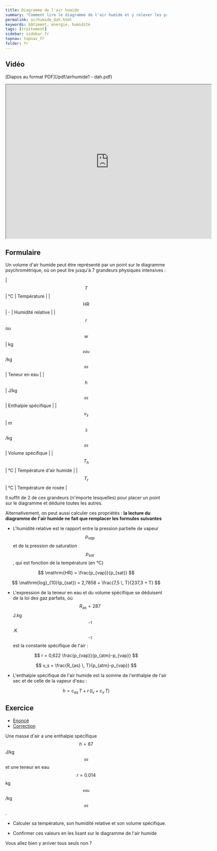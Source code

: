```yaml
---
title: Diagramme de l'air humide
summary: "Comment lire le diagramme de l'air humide et y relever les propriétés de l'air"
permalink: airhumide_dah.html
keywords: bâtiment, énergie, humidité
tags: [traitement]
sidebar: sidebar_fr
topnav: topnav_fr
folder: fr
---
```


## Vidéo

[Diapos au format PDF](/pdf/airhumide1 - dah.pdf)

<iframe src="https://player.vimeo.com/video/99807194?color=ff9933&portrait=0" width="640" height="480" frameborder="1" webkitallowfullscreen mozallowfullscreen allowfullscreen></iframe>


## Formulaire

Un volume d'air humide peut être représenté par un point sur le diagramme psychrométrique, où on peut lire jusqu'à 7 grandeurs physiques intensives :

| $$T$$ | °C | Température |
| $$\mathrm{HR}$$ | - | Humidité relative |
| $$r$$ ou $$w$$ | kg$$_{eau}$$/kg$$_{as}$$ | Teneur en eau |
| $$h$$ | J/kg$$_{as}$$ | Enthalpie spécifique |
| $$v_s$$ | m$$^3$$/kg$$_{as}$$ | Volume spécifique |
| $$T_h$$ | °C | Température d'air humide |
| $$T_r$$ | °C | Température de rosée |

Il suffit de 2 de ces grandeurs (n'importe lesquelles) pour placer un point sur le diagramme et déduire toutes les autres.

Alternativement, on peut aussi calculer ces propriétés : **la lecture du diagramme de l'air humide ne fait que remplacer les formules suivantes**

* L'humidité relative est le rapport entre la pression partielle de vapeur $$p_{vap}$$ et de la pression de saturation $$p_{sat}$$, qui est fonction de la température (en °C)

$$ \mathrm{HR} = \frac{p_{vap}}{p_{sat}} $$

$$ \mathrm{log}_{10}(p_{sat}) = 2,7858 + \frac{7,5 \, T}{237,3 + T} $$

* L'expression de la teneur en eau et du volume spécifique se déduisent de la loi des gaz parfaits, où $$R_{as}=287$$ J.kg$$^{-1}$$.K$$^{-1}$$ est la constante spécifique de l'air :

$$ r = 0,622 \frac{p_{vap}}{p_{atm}-p_{vap}} $$

$$ v_s = \frac{R_{as} \, T}{p_{atm}-p_{vap}} $$

* L'enthalpie spécifique de l'air humide est la somme de l'enthalpie de l'air sec et de celle de la vapeur d'eau :

$$h = c_{as}\, T + r \, (l_v+c_v\, T) $$

## Exercice

<ul id="profileTabs" class="nav nav-tabs">
    <li class="active"><a class="noCrossRef" href="#enonce" data-toggle="tab">Enoncé</a></li>
    <li><a class="noCrossRef" href="#correction" data-toggle="tab">Correction</a></li>
</ul>

<div class="tab-content">

<div role="tabpanel" class="tab-pane active" id="enonce" markdown="1">

Une masse d'air a une enthalpie spécifique $$h = 67$$ J/kg$$_{as}$$ et une teneur en eau $$r = 0.014$$ kg$$_{eau}$$/kg$$_{as}$$.

* Calculer sa température, son humidité relative et son volume spécifique.

* Confirmer ces valeurs en les lisant sur le diagramme de l'air humide

</div>

<div role="tabpanel" class="tab-pane" id="correction" markdown="1">

Vous allez bien y arriver tous seuls non ?

</div>

</div>
